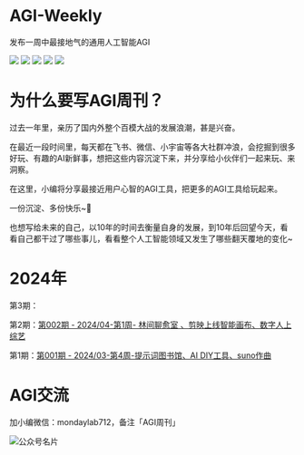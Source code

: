 # AGI-Weekly
发布一周中最接地气的通用人工智能AGI

[![](https://img.shields.io/badge/飞书-宝藏库-%46D6B8B8)](https://pzfqk98jn1.feishu.cn/wiki/wikcnTijikVNdkWdBEKzQpiA6ie)
[![](https://img.shields.io/badge/飞书-AGI周刊-purple)]([https://pzfqk98jn1.feishu.cn/wiki/TZ60wgRzIirQqEkWnBXcOzCdnre](https://pzfqk98jn1.feishu.cn/wiki/V5Mjw4KPEiTCXDkJRX1caaWdnVb?fromScene=spaceOverview))
[![](https://img.shields.io/badge/XHS-小红书-%23f64343)](https://www.xiaohongshu.com/user/profile/5e09ca9f0000000001002c9b)
[![](https://img.shields.io/badge/Juejin-掘金-blue)](https://juejin.cn/user/3131845139247960/posts)
[![](https://img.shields.io/badge/FlowUs-息流-yellow)](https://flowus.cn/modaylab/dd8e50fa-40e2-4779-84f9-00ec80dfd06d)



# 为什么要写AGI周刊？

过去一年里，亲历了国内外整个百模大战的发展浪潮，甚是兴奋。

在最近一段时间里，每天都在飞书、微信、小宇宙等各大社群冲浪，会挖掘到很多好玩、有趣的AI新鲜事，想把这些内容沉淀下来，并分享给小伙伴们一起来玩、来洞察。

在这里，小编将分享最接近用户心智的AGI工具，把更多的AGI工具给玩起来。

一份沉淀、多份快乐~👻

也想写给未来的自己，以10年的时间去衡量自身的发展，到10年后回望今天，看看自己都干过了哪些事儿，看看整个人工智能领域又发生了哪些翻天覆地的变化~



# 2024年

第3期：

第2期：[第002期 - 2024/04-第1周- 林间聊愈室 、剪映上线智能画布、数字人上综艺](https://github.com/mondaylab/AGI-Weekly/issues/2)

第1期：[第001期 - 2024/03-第4周-提示词图书馆、AI DIY工具、suno作曲](https://github.com/mondaylab/AGI-Weekly/issues/1)







# AGI交流

加小编微信：mondaylab712，备注「AGI周刊」

![公众号名片](https://mondaylab-1309616765.cos.ap-shanghai.myqcloud.com/images/202404041925699.png)











